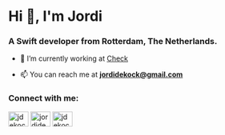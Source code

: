 <h1 align="left">Hi 👋, I'm Jordi</h1>
<h3 align="left">A Swift developer from Rotterdam, The Netherlands.</h3>

- 🔭 I’m currently working at [Check](https://ridecheck.app)

- 📫 You can reach me at **jordidekock@gmail.com**

<h3 align="left">Connect with me:</h3>
<p align="left">
<a href="https://dev.to/jdekock" target="blank"><img align="center" src="https://raw.githubusercontent.com/rahuldkjain/github-profile-readme-generator/master/src/images/icons/Social/devto.svg" alt="jdekock" height="30" width="40" /></a>
<a href="https://linkedin.com/in/jordidekock" target="blank"><img align="center" src="https://raw.githubusercontent.com/rahuldkjain/github-profile-readme-generator/master/src/images/icons/Social/linked-in-alt.svg" alt="jordidekock" height="30" width="40" /></a>
<a href="https://www.leetcode.com/jdekock" target="blank"><img align="center" src="https://raw.githubusercontent.com/rahuldkjain/github-profile-readme-generator/master/src/images/icons/Social/leet-code.svg" alt="jdekock" height="30" width="40" /></a>
</p>
